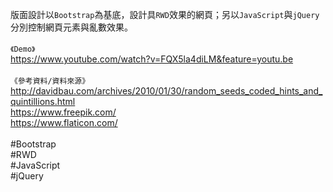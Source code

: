 版面設計以`Bootstrap`為基底，設計具`RWD`效果的網頁；另以`JavaScript`與`jQuery`分別控制網頁元素與亂數效果。
<br>
<br>
`《Demo》` 
<br>
https://www.youtube.com/watch?v=FQX5la4diLM&feature=youtu.be
<br>
<br>
`《參考資料/資料來源》`
<br>
http://davidbau.com/archives/2010/01/30/random_seeds_coded_hints_and_quintillions.html<br>https://www.freepik.com/<br>https://www.flaticon.com/
<br>
<br>
#Bootstrap<br>#RWD<br>#JavaScript<br>#jQuery

